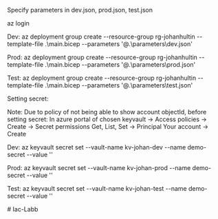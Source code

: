 Specify parameters in dev.json, prod.json, test.json

az login

Dev:
az deployment group create --resource-group rg-johanhultin --template-file .\main.bicep --parameters '@.\parameters\dev.json'

Prod:
az deployment group create --resource-group rg-johanhultin --template-file .\main.bicep --parameters '@.\parameters\prod.json'

Test:
az deployment group create --resource-group rg-johanhultin --template-file .\main.bicep --parameters '@.\parameters\test.json'

Setting secret:

Note: Due to policy of not being able to show account objectId, before setting secret:
In azure portal of chosen keyvault -> Access policies -> Create -> Secret permissions Get, List, Set -> Principal Your account -> Create

Dev:
az keyvault secret set --vault-name kv-johan-dev --name demo-secret --value '<YourSecretHere>'

Prod:
az keyvault secret set --vault-name kv-johan-prod --name demo-secret --value '<YourSecretHere>'

Test:
az keyvault secret set --vault-name kv-johan-test --name demo-secret --value '<YourSecretHere>'

#   I a c - L a b b  
 